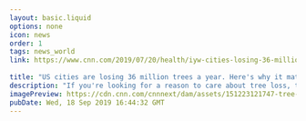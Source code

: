```yaml
---
layout: basic.liquid
options: none
icon: news
order: 1
tags: news_world
link: https://www.cnn.com/2019/07/20/health/iyw-cities-losing-36-million-trees-how-to-help-trnd/index.html
            
title: "US cities are losing 36 million trees a year. Here's why it matters "
description: "If you're looking for a reason to care about tree loss, the nation's latest heat wave might be it.  Trees can lower summer daytime temperatures by as much as 10 degrees Fahrenheit, according to a recent study.  "
imagePreview: https://cdn.cnn.com/cnnnext/dam/assets/151223121747-tree-stock-image-getty-video-synd-2.jpg
pubDate: Wed, 18 Sep 2019 16:44:32 GMT
---
```

